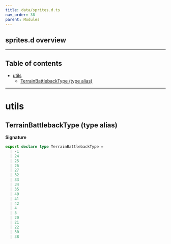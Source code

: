 ```yaml
---
title: data/sprites.d.ts
nav_order: 38
parent: Modules
---
```


## sprites.d overview

---

<h2 class="text-delta">Table of contents</h2>

- [utils](#utils)
  - [TerrainBattlebackType (type alias)](#terrainbattlebacktype-type-alias)

---

# utils

## TerrainBattlebackType (type alias)

**Signature**

```ts
export declare type TerrainBattlebackType =
  | -1
  | 24
  | 25
  | 26
  | 27
  | 32
  | 33
  | 34
  | 35
  | 40
  | 41
  | 42
  | 4
  | 5
  | 20
  | 21
  | 22
  | 30
  | 38
```

